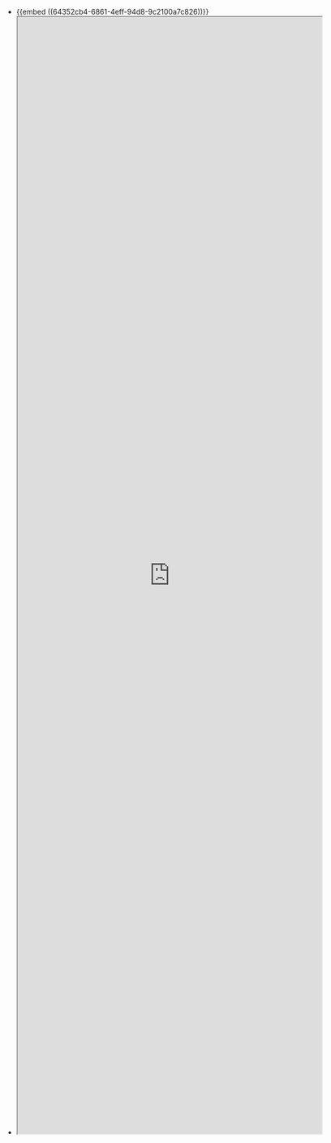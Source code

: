 - {{embed ((64352cb4-6861-4eff-94d8-9c2100a7c826))}}
- <iframe src="https://blog.fpb.icu/" width="600" height="2200"></iframe>